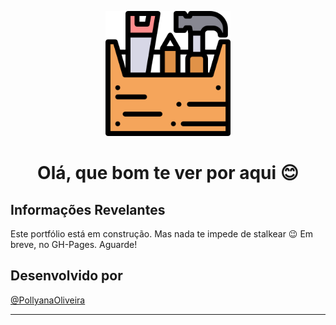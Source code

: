 <p align="center"><img width='200px' src='https://github.com/PollyanaOliveira/Portfolio/blob/main/src/images/readme-images/build-image.png' />

<h1 align="center">Olá, que bom te ver por aqui 😊 </h1>  </p>

## Informações Revelantes

Este portfólio está em construção. Mas nada te impede de stalkear 😉
Em breve, no GH-Pages. Aguarde!


## Desenvolvido por

[@PollyanaOliveira](https://github.com/PollyanaOliveira)

---
